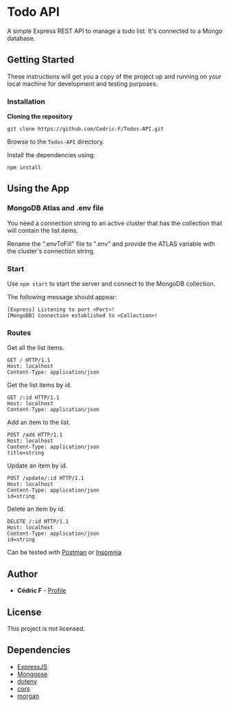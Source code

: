 # Todo API

A simple Express REST API to manage a todo list. It's connected to a Mongo database.

## Getting Started

These instructions will get you a copy of the project up and running on your local machine for development and testing purposes.

### Installation

**Cloning the repository**
```
git clone https://github.com/Cedric-F/Todos-API.git
```

Browse to the `Todos-API` directory.

Install the dependencies using:

```
npm install
```

## Using the App

### MongoDB Atlas and .env file

You need a connection string to an active cluster that has the collection that will contain the list items.

Rename the ".envToFill" file to ".env" and provide the ATLAS variable with the cluster's connection string.

### Start

Use `npm start` to start the server and connect to the MongoDB collection.

The following message should appear:

```
[Express] Listening to port <Port>!
[MongoDB] Connection established to <Collection>!
```

### Routes

Get all the list items.

```
GET / HTTP/1.1
Host: localhost
Content-Type: application/json
```

Get the list items by id.

```
GET /:id HTTP/1.1
Host: localhost
Content-Type: application/json
```

Add an item to the list.

```
POST /add HTTP/1.1
Host: localhost
Content-Type: application/json
title=string
```

Update an item by id.

```
POST /update/:id HTTP/1.1
Host: localhost
Content-Type: application/json
id=string
```

Delete an item by id.

```
DELETE /:id HTTP/1.1
Host: localhost
Content-Type: application/json
id=string
```

Can be tested with [Postman](https://www.postman.com/) or [Insomnia](https://insomnia.rest/)

## Author

* **Cédric F** - [Profile](https://github.com/Cedric-F)

## License

This project is not licensed.

## Dependencies

- [ExpressJS](https://www.npmjs.com/package/express)
- [Mongoose](https://www.npmjs.com/package/mongoose)
- [dotenv](https://www.npmjs.com/package/dotenv)
- [cors](https://www.npmjs.com/package/cors)
- [morgan](https://www.npmjs.com/package/morgan)
